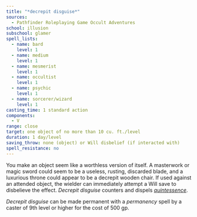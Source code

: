 ```yaml
---
title: "*decrepit disguise*"
sources:
  - Pathfinder Roleplaying Game Occult Adventures
school: illusion
subschool: glamer
spell_lists:
  - name: bard
    level: 1
  - name: medium
    level: 1
  - name: mesmerist
    level: 1
  - name: occultist
    level: 1
  - name: psychic
    level: 1
  - name: sorcerer/wizard
    level: 1
casting_time: 1 standard action
components:
  - V
range: close
target: one object of no more than 10 cu. ft./level
duration: 1 day/level
saving_throw: none (object) or Will disbelief (if interacted with)
spell_resistance: no
---
```


You make an object seem like a worthless version of itself. A masterwork or magic sword could seem to be a useless, rusting, discarded blade, and a luxurious throne could appear to be a decrepit wooden chair. If used against an attended object, the wielder can immediately attempt a Will save to disbelieve the effect. *Decrepit disguise* counters and dispels [*quintessence*](/spells/quintessence/).

*Decrepit disguise* can be made permanent with a *permanency* spell by a caster of 9th level or higher for the cost of 500 gp.
